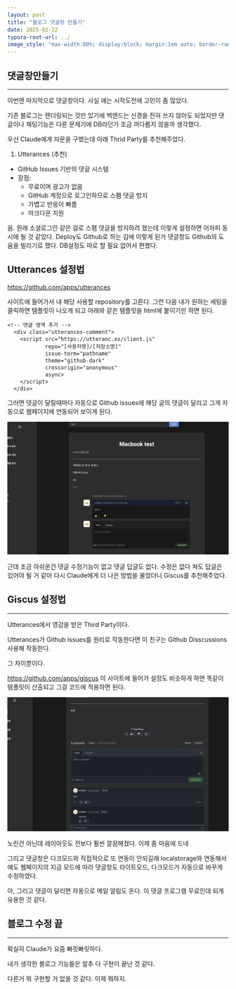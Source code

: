 ```yaml
---
layout: post
title: "블로그 댓글창 만들기"
date: 2025-02-22
typora-root-url: ../
image_style: "max-width:80%; display:block; margin:1em auto; border-radius:10px; box-shadow:2px 2px 8px rgba(0,0,0,0.8);"
---
```




## 댓글창만들기

---



이번엔 마지막으로 댓글창이다. 사실 얘는 시작도전에 고민이 좀 많았다. 

기존 블로그는 렌더링되는 것만 있기에 백엔드는 신경을 전혀 쓰지 않아도 되었지만 댓글이나 채팅기능은 다른 문제기에 DB라던가 조금 까다롭지 않을까 생각했다.

우선 Claude에게 자문을 구했는데 아래 Thrid Party를 추천해주었다.

1. Utterances (추천)

- GitHub Issues 기반의 댓글 시스템
- 장점:
  - 무료이며 광고가 없음
  - GitHub 계정으로 로그인하므로 스팸 댓글 방지
  - 가볍고 반응이 빠름
  - 마크다운 지원

음. 원래 소셜로그인 같은 걸로 스팸 댓글을 방지하려 했는데 이렇게 설정하면 어차피 동시에 될 것 같았다. Deploy도 Github로 하는 김에 이렇게 된거 댓글창도 Github의 도움을 빌리기로 했다. DB설정도 따로 할 필요 없어서 편했다.



## Utterances 설정법

https://github.com/apps/utterances

사이트에 들어가서 내 해당 사용할 repository를 고른다. 그런 다음 내가 원하는 세팅을 클릭하면 템플릿이 나오게 되고 아래와 같은 템플릿을 html에 붙이기만 하면 된다. 

```
<!-- 댓글 영역 추가 -->
  <div class="utterances-comment">
    <script src="https://utteranc.es/client.js"
            repo="[사용자명]/[저장소명]"
            issue-term="pathname"
            theme="github-dark"
            crossorigin="anonymous"
            async>
    </script>
  </div>
```

그러면 댓글이 달릴때마다 자동으로 Github issues에 해당 글의 댓글이 달리고 그게 자동으로 웹페이지에 연동되어 보이게 된다. 

![image-20250327014905430](/assets/img//image-20250327014905430.png)

근데 조금 아쉬운건 댓글 수정기능이 없고 댓글 답글도 없다. 수정은 없다 쳐도 답글은 있어야 될 거 같아 다시 Claude에게 더 나은 방법을 물었더니 Giscus를 추천해주었다.



## Giscus 설정법

---

Utterances에서 영감을 받은 Third Party이다. 

Utterances가 Github issues를 원리로 작동한다면 이 친구는 Github Disscussions 사용해 작동한다.

그 차이뿐이다. 

https://github.com/apps/giscus 이 사이트에 들어가 설정도 비슷하게 하면 똑같이 템플릿이 산출되고 그걸 코드에 적용하면 된다.

![image-20250327014922360](/assets/img//image-20250327014922360.png)

노린건 아닌데 레이아웃도 전보다 훨씬 깔끔해졌다. 이제 좀 마음에 드네

그리고 댓글창은 다크모드와 직접적으로 또 연동이 안되길래 localstorage와 연동해서 얘도 웹페이지의 지금 모드에 따라 댓글창도 라이트모드, 다크모드가 자동으로 바꾸게 수정하였다. 

아, 그리고 댓글이 달리면 자동으로 메일 알림도 온다. 이 댓글 프로그램 무료인데 되게 유용한 것 같다.



## 블로그 수정 끝

---

확실히 Claude가 요즘 빠릿빠릿하다. 

내가 생각한 블로그 기능들은 얼추 다 구현이 끝난 것 같다. 

다른거 뭐 구현할 거 없을 것 같다. 이제 뭐하지.













